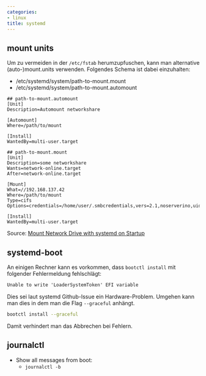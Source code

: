 ```yaml
---
categories:
- linux
title: systemd
---
```


## mount units 

Um zu vermeiden in der `/etc/fstab` herumzupfuschen, kann man
alternative (auto-)mount.units verwenden. Folgendes Schema ist dabei
einzuhalten:

-   /etc/systemd/system/path-to-mount.mount
-   /etc/systemd/system/path-to-mount.automount

``` systemd
## path-to-mount.automount
[Unit]
Description=Automount networkshare

[Automount]
Where=/path/to/mount

[Install]
WantedBy=multi-user.target
```

``` systemd
## path-to-mount.mount
[Unit]
Description=some networkshare
Wants=network-online.target
After=network-online.target

[Mount]
What=//192.168.137.42 
Where=/path/to/mount
Type=cifs
Options=credentials=/home/user/.smbcredentials,vers=2.1,noserverino,uid=1000,gid=1000

[Install]
WantedBy=multi-user.target
```

Source: [Mount Network Drive with systemd on
Startup](https://unix.stackexchange.com/questions/684937/mount-network-drive-with-systemd-on-startup/691576#691576)

## systemd-boot

An einigen Rechner kann es vorkommen, dass `bootctl install` mit
folgender Fehlermeldung fehlschlägt:

``` cmd
Unable to write 'LoaderSystemToken' EFI variable
```

Dies sei laut systemd Github-Issue ein Hardware-Problem. Umgehen kann
man dies in dem man die Flag `--graceful` anhängt.

``` bash
bootctl install --graceful
```

Damit verhindert man das Abbrechen bei Fehlern.

## journalctl

- Show all messages from boot:
    - `journalctl -b`
